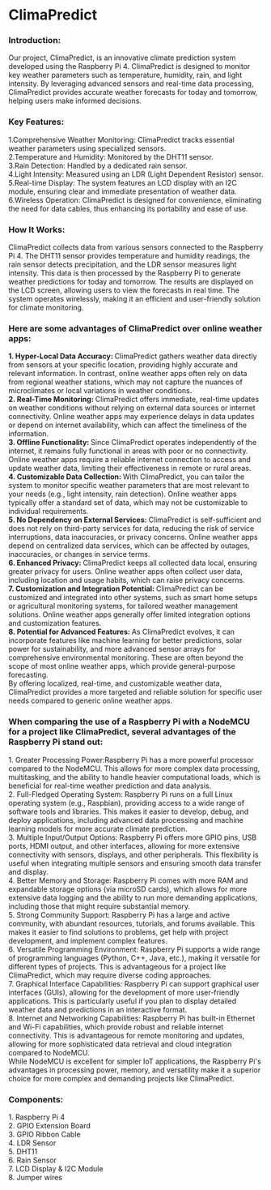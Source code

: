 # ClimaPredict
<h3>Introduction:</h3>
Our project, ClimaPredict, is an innovative climate prediction system developed using the Raspberry Pi 4. ClimaPredict is designed to monitor key weather parameters such as temperature, humidity, rain, and light intensity. By leveraging advanced sensors and real-time data processing, ClimaPredict provides accurate weather forecasts for today and tomorrow, helping users make informed decisions.


<h3>Key Features:</h3>
1.Comprehensive Weather Monitoring: ClimaPredict tracks essential weather parameters using specialized sensors.<br>
2.Temperature and Humidity: Monitored by the DHT11 sensor.<br>
3.Rain Detection: Handled by a dedicated rain sensor.<br>
4.Light Intensity: Measured using an LDR (Light Dependent Resistor) sensor.<br>
5.Real-time Display: The system features an LCD display with an I2C module, ensuring clear and immediate presentation of weather data.<br>
6.Wireless Operation: ClimaPredict is designed for convenience, eliminating the need for data cables, thus enhancing its portability and ease of use.<br>


<h3>How It Works:</h3>
ClimaPredict collects data from various sensors connected to the Raspberry Pi 4. The DHT11 sensor provides temperature and humidity readings, the rain sensor detects precipitation, and the LDR sensor measures light intensity. This data is then processed by the Raspberry Pi to generate weather predictions for today and tomorrow. The results are displayed on the LCD screen, allowing users to view the forecasts in real time. The system operates wirelessly, making it an efficient and user-friendly solution for climate monitoring.


<h3>Here are some advantages of ClimaPredict over online weather apps:</h3>
<b>1. Hyper-Local Data Accuracy: </b>ClimaPredict gathers weather data directly from sensors at your specific location, providing highly accurate and relevant information. In contrast, online weather apps often rely on data from regional weather stations, which may not capture the nuances of microclimates or local variations in weather conditions.<br>
<b>2. Real-Time Monitoring: </b>ClimaPredict offers immediate, real-time updates on weather conditions without relying on external data sources or internet connectivity. Online weather apps may experience delays in data updates or depend on internet availability, which can affect the timeliness of the information.<br>
<b>3. Offline Functionality: </b>Since ClimaPredict operates independently of the internet, it remains fully functional in areas with poor or no connectivity. Online weather apps require a reliable internet connection to access and update weather data, limiting their effectiveness in remote or rural areas.<br>
<b>4. Customizable Data Collection: </b>With ClimaPredict, you can tailor the system to monitor specific weather parameters that are most relevant to your needs (e.g., light intensity, rain detection). Online weather apps typically offer a standard set of data, which may not be customizable to individual requirements.<br>
<b>5. No Dependency on External Services: </b>ClimaPredict is self-sufficient and does not rely on third-party services for data, reducing the risk of service interruptions, data inaccuracies, or privacy concerns. Online weather apps depend on centralized data services, which can be affected by outages, inaccuracies, or changes in service terms.<br>
<b>6. Enhanced Privacy: </b>ClimaPredict keeps all collected data local, ensuring greater privacy for users. Online weather apps often collect user data, including location and usage habits, which can raise privacy concerns.<br>
<b>7. Customization and Integration Potential: </b>ClimaPredict can be customized and integrated into other systems, such as smart home setups or agricultural monitoring systems, for tailored weather management solutions. Online weather apps generally offer limited integration options and customization features.<br>
<b>8. Potential for Advanced Features: </b>As ClimaPredict evolves, it can incorporate features like machine learning for better predictions, solar power for sustainability, and more advanced sensor arrays for comprehensive environmental monitoring. These are often beyond the scope of most online weather apps, which provide general-purpose forecasting.<br>
                                                                              By offering localized, real-time, and customizable weather data, ClimaPredict provides a more targeted and reliable solution for specific user needs compared to generic online weather apps.


<h3>When comparing the use of a Raspberry Pi with a NodeMCU for a project like ClimaPredict, several advantages of the Raspberry Pi stand out:</h3>
1. Greater Processing Power:Raspberry Pi has a more powerful processor compared to the NodeMCU. This allows for more complex data processing, multitasking, and the ability to handle heavier computational loads, which is beneficial for real-time weather prediction and data analysis.<br>
2. Full-Fledged Operating System: Raspberry Pi runs on a full Linux operating system (e.g., Raspbian), providing access to a wide range of software tools and libraries. This makes it easier to develop, debug, and deploy applications, including advanced data processing and machine learning models for more accurate climate prediction.<br>
3. Multiple Input/Output Options: Raspberry Pi offers more GPIO pins, USB ports, HDMI output, and other interfaces, allowing for more extensive connectivity with sensors, displays, and other peripherals. This flexibility is useful when integrating multiple sensors and ensuring smooth data transfer and display.<br>
4. Better Memory and Storage: Raspberry Pi comes with more RAM and expandable storage options (via microSD cards), which allows for more extensive data logging and the ability to run more demanding applications, including those that might require substantial memory.<br>
5. Strong Community Support: Raspberry Pi has a large and active community, with abundant resources, tutorials, and forums available. This makes it easier to find solutions to problems, get help with project development, and implement complex features.<br>
6. Versatile Programming Environment: Raspberry Pi supports a wide range of programming languages (Python, C++, Java, etc.), making it versatile for different types of projects. This is advantageous for a project like ClimaPredict, which may require diverse coding approaches.<br>
7. Graphical Interface Capabilities: Raspberry Pi can support graphical user interfaces (GUIs), allowing for the development of more user-friendly applications. This is particularly useful if you plan to display detailed weather data and predictions in an interactive format.<br>
8. Internet and Networking Capabilities: Raspberry Pi has built-in Ethernet and Wi-Fi capabilities, which provide robust and reliable internet connectivity. This is advantageous for remote monitoring and updates, allowing for more sophisticated data retrieval and cloud integration compared to NodeMCU.<br>
                                                                               While NodeMCU is excellent for simpler IoT applications, the Raspberry Pi's advantages in processing power, memory, and versatility make it a superior choice for more complex and demanding projects like ClimaPredict.


<h3>Components:</h3>
1. Raspberry Pi 4<br>
2. GPIO Extension Board<br>
3. GPIO Ribbon Cable<br>
4. LDR Sensor<br>
5. DHT11<br>
6. Rain Sensor<br>
7. LCD Display & I2C Module<br>
8. Jumper wires<br>
